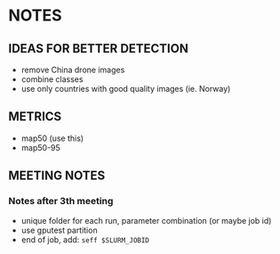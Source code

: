 # NOTES

## IDEAS FOR BETTER DETECTION
- remove China drone images
- combine classes
- use only countries with good quality images (ie. Norway)

## METRICS
- map50 (use this)
- map50-95

## MEETING NOTES

### Notes after 3th meeting
- unique folder for each run, parameter combination (or maybe job id)
- use gputest partition
- end of job, add: `seff $SLURM_JOBID`

